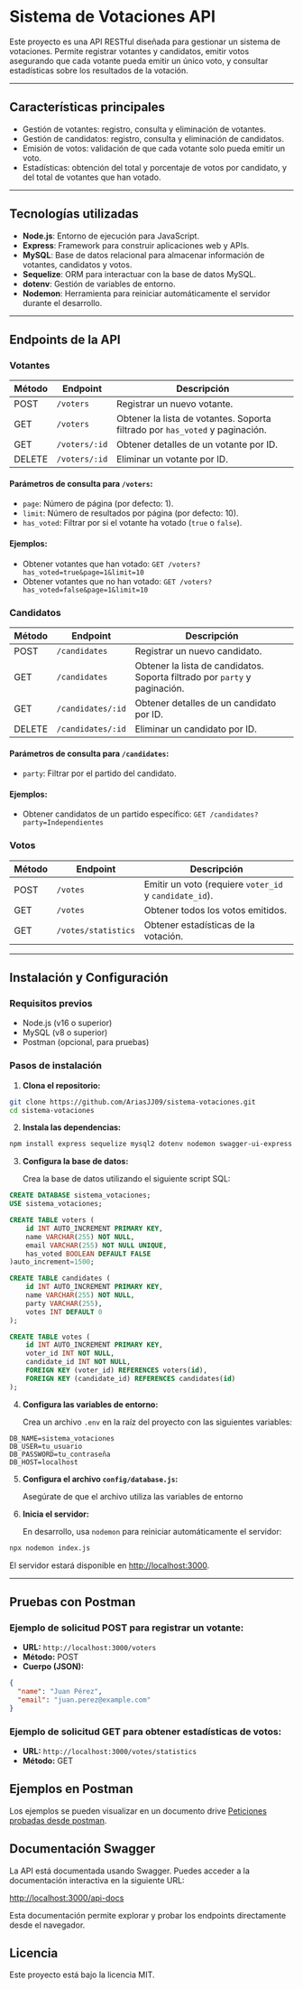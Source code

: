 # Sistema de Votaciones API  

Este proyecto es una API RESTful diseñada para gestionar un sistema de votaciones. Permite registrar votantes y candidatos, emitir votos asegurando que cada votante pueda emitir un único voto, y consultar estadísticas sobre los resultados de la votación.  

---

## **Características principales**  

- Gestión de votantes: registro, consulta y eliminación de votantes.  
- Gestión de candidatos: registro, consulta y eliminación de candidatos.  
- Emisión de votos: validación de que cada votante solo pueda emitir un voto.  
- Estadísticas: obtención del total y porcentaje de votos por candidato, y del total de votantes que han votado.  

---

## **Tecnologías utilizadas**  

- **Node.js**: Entorno de ejecución para JavaScript.  
- **Express**: Framework para construir aplicaciones web y APIs.  
- **MySQL**: Base de datos relacional para almacenar información de votantes, candidatos y votos.  
- **Sequelize**: ORM para interactuar con la base de datos MySQL.  
- **dotenv**: Gestión de variables de entorno.  
- **Nodemon**: Herramienta para reiniciar automáticamente el servidor durante el desarrollo.  

---
## Endpoints de la API

### Votantes
| Método | Endpoint       | Descripción                           |
|--------|----------------|---------------------------------------|
| POST   | `/voters`      | Registrar un nuevo votante.           |
| GET    | `/voters`      | Obtener la lista de votantes. Soporta filtrado por `has_voted` y paginación. |
| GET    | `/voters/:id`  | Obtener detalles de un votante por ID.|
| DELETE | `/voters/:id`  | Eliminar un votante por ID.           |

#### Parámetros de consulta para `/voters`:
- `page`: Número de página (por defecto: 1).
- `limit`: Número de resultados por página (por defecto: 10).
- `has_voted`: Filtrar por si el votante ha votado (`true` o `false`).

#### Ejemplos:
- Obtener votantes que han votado: `GET /voters?has_voted=true&page=1&limit=10`
- Obtener votantes que no han votado: `GET /voters?has_voted=false&page=1&limit=10`

### Candidatos
| Método | Endpoint         | Descripción                             |
|--------|------------------|-----------------------------------------|
| POST   | `/candidates`    | Registrar un nuevo candidato.           |
| GET    | `/candidates`    | Obtener la lista de candidatos. Soporta filtrado por `party` y paginación. |
| GET    | `/candidates/:id`| Obtener detalles de un candidato por ID.|
| DELETE | `/candidates/:id`| Eliminar un candidato por ID.           |

#### Parámetros de consulta para `/candidates`:
- `party`: Filtrar por el partido del candidato.

#### Ejemplos:
- Obtener candidatos de un partido específico: `GET /candidates?party=Independientes`

### Votos
| Método | Endpoint          | Descripción                                   |
|--------|-------------------|-----------------------------------------------|
| POST   | `/votes`          | Emitir un voto (requiere `voter_id` y `candidate_id`). |
| GET    | `/votes`          | Obtener todos los votos emitidos.            |
| GET    | `/votes/statistics`| Obtener estadísticas de la votación.         |

---

## Instalación y Configuración

### Requisitos previos
- Node.js (v16 o superior)
- MySQL (v8 o superior)
- Postman (opcional, para pruebas)

### Pasos de instalación

1. **Clona el repositorio:**

```bash
git clone https://github.com/AriasJJ09/sistema-votaciones.git
cd sistema-votaciones
```

2. **Instala las dependencias:**

```bash
npm install express sequelize mysql2 dotenv nodemon swagger-ui-express
```

3. **Configura la base de datos:**
   
   Crea la base de datos utilizando el siguiente script SQL:

```sql
CREATE DATABASE sistema_votaciones;
USE sistema_votaciones;

CREATE TABLE voters (
    id INT AUTO_INCREMENT PRIMARY KEY,
    name VARCHAR(255) NOT NULL,
    email VARCHAR(255) NOT NULL UNIQUE,
    has_voted BOOLEAN DEFAULT FALSE
)auto_increment=1500;

CREATE TABLE candidates (
    id INT AUTO_INCREMENT PRIMARY KEY,
    name VARCHAR(255) NOT NULL,
    party VARCHAR(255),
    votes INT DEFAULT 0
);

CREATE TABLE votes (
    id INT AUTO_INCREMENT PRIMARY KEY,
    voter_id INT NOT NULL,
    candidate_id INT NOT NULL,
    FOREIGN KEY (voter_id) REFERENCES voters(id),
    FOREIGN KEY (candidate_id) REFERENCES candidates(id)
);
```

4. **Configura las variables de entorno:**

   Crea un archivo `.env` en la raíz del proyecto con las siguientes variables:

```plaintext
DB_NAME=sistema_votaciones
DB_USER=tu_usuario
DB_PASSWORD=tu_contraseña
DB_HOST=localhost
```

5. **Configura el archivo `config/database.js`:**

   Asegúrate de que el archivo utiliza las variables de entorno

6. **Inicia el servidor:**

   En desarrollo, usa `nodemon` para reiniciar automáticamente el servidor:

```bash
npx nodemon index.js
```

   El servidor estará disponible en [http://localhost:3000](http://localhost:3000).

---

## Pruebas con Postman

### Ejemplo de solicitud POST para registrar un votante:
- **URL:** `http://localhost:3000/voters`
- **Método:** POST
- **Cuerpo (JSON):**

```json
{
  "name": "Juan Pérez",
  "email": "juan.perez@example.com"
}
```

### Ejemplo de solicitud GET para obtener estadísticas de votos:
- **URL:** `http://localhost:3000/votes/statistics`
- **Método:** GET

## Ejemplos en Postman
Los ejemplos se pueden visualizar en un documento drive [Peticiones probadas desde postman](https://docs.google.com/document/d/1E8vX6cU0BK7s5HWPMjkp6yPTs_ScMHADIf5JNHjwHhM/edit?usp=sharing).

## **Documentación Swagger**

La API está documentada usando Swagger. Puedes acceder a la documentación interactiva en la siguiente URL:

[http://localhost:3000/api-docs](http://localhost:3000/api-docs)

Esta documentación permite explorar y probar los endpoints directamente desde el navegador.


## Licencia
Este proyecto está bajo la licencia MIT.


